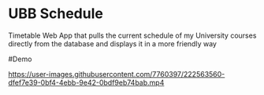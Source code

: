 # UBB Schedule
Timetable Web App that pulls the current schedule of my University courses directly from the database and displays it in a more friendly way

#Demo

https://user-images.githubusercontent.com/7760397/222563560-dfef7e39-0bf4-4ebb-9e42-0bdf9eb74bab.mp4

